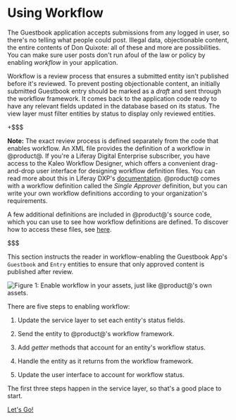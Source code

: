 # Using Workflow [](id=using-workflow)

The Guestbook application accepts submissions from any logged in user, so 
there's no telling what people could post. Illegal data, objectionable content, 
the entire contents of Don Quixote: all of these and more are possibilities. 
You can make sure user posts don't run afoul of the law or policy by enabling 
*workflow* in your application. 

Workflow is a review process that ensures a submitted entity isn't published
before it's reviewed. To prevent posting objectionable content, an initially
submitted Guestbook entry should be marked as a *draft* and sent through the
workflow framework. It comes back to the application code ready to have any
relevant fields updated in the database based on its status. The view layer must
filter entities by status to display only reviewed entities.

+$$$

**Note:** The exact review process is defined separately from the code that
enables workflow. An XML file provides the definition of a workflow in
@product@. If you're a Liferay Digital Enterprise subscriber, you have access to
the Kaleo Workflow Designer, which offers a convenient drag-and-drop user
interface for designing workflow definition files. You can read more about this
in Liferay DXP's
[documentation](https://customer.liferay.com/documentation/7.0/admin/-/official_documentation/portal/kaleo-designer).
@product@ comes with a workflow definition called the *Single Approver*
definition, but you can write your own workflow definitions according to your
organization's requirements. 

A few additional definitions are included in @product@'s source code, which you
can use to see how workflow definitions are defined. To discover how to access
these files, see
[here](/discover/portal/-/knowledge_base/7-0/enabling-workflow).

$$$

This section instructs the reader in workflow-enabling the Guestbook App's
`Guestbook` and `Entry` entities to ensure that only approved content is
published after review.

![Figure 1: Enable workflow in your assets, just like @product@'s own assets.](../../../images/workflow-config.png)

There are five steps to enabling workflow:

1.  Update the service layer to set each entity's status fields.

2.  Send the entity to @product@'s workflow framework. 

3.  Add *getter* methods that account for an entity's workflow status.

4.  Handle the entity as it returns from the workflow framework.

5.  Update the user interface to account for workflow status.

The first three steps happen in the service layer, so that's a good place to
start.

<a class="go-link btn btn-primary" href="/develop/tutorials/-/knowledge_base/7-0/supporting-workflow-at-the-service-layer">Let's Go!<span class="icon-circle-arrow-right"></span></a>
